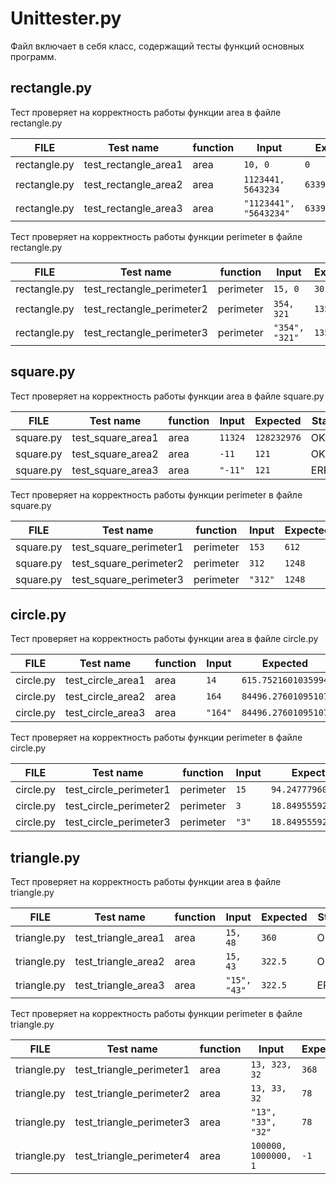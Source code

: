 # Unittester.py

Файл включает в себя класс, содержащий тесты функций основных программ.

## rectangle.py
Тест проверяет на корректность работы функции area в файле rectangle.py

| FILE | Test name | function | Input | Expected | Status|
| --- | --- | --- | --- | --- | --- |
| rectangle.py | test_rectangle_area1 | area | ```10, 0``` | ```0``` | OK
| rectangle.py | test_rectangle_area2 | area | ```1123441, 5643234``` | ```6339840448194``` | OK
| rectangle.py | test_rectangle_area3 | area | ```"1123441", "5643234"``` | ```6339840448194``` | ERROR

Тест проверяет на корректность работы функции perimeter в файле rectangle.py

| FILE | Test name | function | Input | Expected | Status|
| --- | --- | --- | --- | --- | --- |
| rectangle.py | test_rectangle_perimeter1 | perimeter | ```15, 0``` | ```30``` | OK
| rectangle.py | test_rectangle_perimeter2 | perimeter | ```354, 321``` | ```1350``` | OK
| rectangle.py | test_rectangle_perimeter3 | perimeter | ```"354", "321"``` | ```1350``` | ERROR

## square.py
Тест проверяет на корректность работы функции area в файле square.py

| FILE | Test name | function | Input | Expected | Status|
| --- | --- | --- | --- | --- | --- |
| square.py | test_square_area1 | area | ```11324``` | ```128232976``` | OK
| square.py | test_square_area2 | area | ```-11``` | ```121``` | OK
| square.py | test_square_area3 | area | ```"-11"``` | ```121``` | ERROR

Тест проверяет на корректность работы функции perimeter в файле square.py

| FILE | Test name | function | Input | Expected | Status|
| --- | --- | --- | --- | --- | --- |
| square.py | test_square_perimeter1 | perimeter | ```153``` | ```612``` | OK
| square.py | test_square_perimeter2 | perimeter | ```312``` | ```1248``` | OK
| square.py | test_square_perimeter3 | perimeter | ```"312"``` | ```1248``` | ERROR

## circle.py
Тест проверяет на корректность работы функции area в файле circle.py

| FILE | Test name | function | Input | Expected | Status|
| --- | --- | --- | --- | --- | --- |
| circle.py | test_circle_area1 | area | ```14``` | ```615.7521601035994``` | OK
| circle.py | test_circle_area2 | area | ```164``` | ```84496.27601095107``` | OK
| circle.py | test_circle_area3 | area | ```"164"``` | ```84496.27601095107``` | ERROR

Тест проверяет на корректность работы функции perimeter в файле circle.py

| FILE | Test name | function | Input | Expected | Status|
| --- | --- | --- | --- | --- | --- |
| circle.py | test_circle_perimeter1 | perimeter | ```15``` | ```94.24777960769379``` | OK
| circle.py | test_circle_perimeter2 | perimeter | ```3``` | ```18.84955592153876``` | OK
| circle.py | test_circle_perimeter3 | perimeter | ```"3"``` | ```18.84955592153876``` | ERROR

## triangle.py
Тест проверяет на корректность работы функции area в файле triangle.py

| FILE | Test name | function | Input | Expected | Status|
| --- | --- | --- | --- | --- | --- |
| triangle.py | test_triangle_area1 | area | ```15, 48``` | ```360``` | OK
| triangle.py | test_triangle_area2 | area | ```15, 43``` | ```322.5``` | OK
| triangle.py | test_triangle_area3 | area | ```"15", "43"``` | ```322.5``` | ERROR

Тест проверяет на корректность работы функции perimeter в файле triangle.py

| FILE | Test name | function | Input | Expected | Status|
| --- | --- | --- | --- | --- | --- |
| triangle.py | test_triangle_perimeter1 | area | ```13, 323, 32``` | ```368``` | OK
| triangle.py | test_triangle_perimeter2 | area | ```13, 33, 32``` | ```78``` | OK
| triangle.py | test_triangle_perimeter3 | area | ```"13", "33", "32"``` | ```78``` | ERROR
| triangle.py | test_triangle_perimeter4 | area | ```100000, 1000000, 1``` | ```-1``` | ERROR
